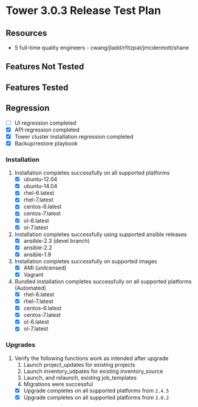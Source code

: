 # Tower 3.0.3 Release Test Plan

## Resources
* 5 full-time quality engineers - cwang/jladd/rfitzpat/jmcdermott/shane

## Features Not Tested

## Features Tested

## Regression
* [ ] UI regression completed
* [x] API regression completed
* [x] Tower cluster installation regression completed
* [x] Backup/restore playbook

### Installation
1. Installation completes successfully on all supported platforms
    * [x] ubuntu-12.04
    * [x] ubuntu-14.04
    * [x] rhel-6.latest
    * [x] rhel-7.latest
    * [x] centos-6.latest
    * [x] centos-7.latest
    * [x] ol-6.latest
    * [x] ol-7.latest
1. Installation completes successfully using supported ansible releases
    * [x] ansible-2.3 (devel branch)
    * [x] ansible-2.2
    * [x] ansible-1.9
1. Installation completes successfully on supported images
    * [x] AMI (unlicensed)
    * [x] Vagrant
1. Bundled installation completes successfully on all supported platforms (Automated)
    * [x] rhel-6.latest
    * [x] rhel-7.latest
    * [x] centos-6.latest
    * [x] centos-7.latest
    * [x] ol-6.latest
    * [x] ol-7.latest

### Upgrades
1. Verify the following functions work as intended after upgrade
    1. Launch project_updates for existing projects
    1. Launch inventory_udpates for existing inventory_source
    1. Launch, and relaunch, existing job_templates
    1. Migrations were successful
    * [x] Upgrade completes on all supported platforms from `2.4.5`
    * [x] Upgrade completes on all supported platforms from `3.0.2`
